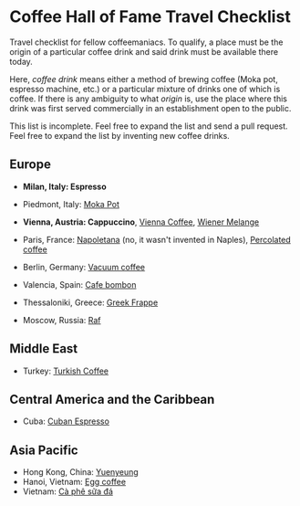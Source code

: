 # Coffee Hall of Fame Travel Checklist

Travel checklist for fellow coffeemaniacs. To qualify, a place must be the origin of a particular coffee drink and said drink must be available there today.

Here, _coffee drink_ means either a method of brewing coffee (Moka pot, espresso machine, etc.) or a particular mixture of drinks one of which is coffee. If there is any ambiguity to what _origin_ is, use the place where this drink was first served commercially in an establishment open to the public.

This list is incomplete. Feel free to expand the list and send a pull request. Feel free to expand the list by inventing new coffee drinks.

## Europe

* **Milan, Italy: Espresso**
* Piedmont, Italy: [Moka Pot](https://en.wikipedia.org/wiki/Moka_pot)


* **Vienna, Austria: Cappuccino**, [Vienna Coffee](https://en.wikipedia.org/wiki/List_of_coffee_drinks#Vienna_coffee), [Wiener Melange](https://en.wikipedia.org/wiki/Wiener_Melange)


* Paris, France: [Napoletana](https://en.wikipedia.org/wiki/Neapolitan_flip_coffee_pot) (no, it wasn't invented in Naples), [Percolated coffee](https://en.wikipedia.org/wiki/Coffee_percolator)


* Berlin, Germany: [Vacuum coffee](https://en.wikipedia.org/wiki/Vacuum_coffee_maker)
* Valencia, Spain: [Cafe bombon](https://en.wikipedia.org/wiki/Caf%C3%A9_bomb%C3%B3n)
* Thessaloniki, Greece: [Greek Frappe](https://en.wikipedia.org/wiki/Frappé_coffee)


* Moscow, Russia: [Raf](http://sprudge.com/raf-coffee-russia-91027.html)

## Middle East

* Turkey: [Turkish Coffee](https://en.wikipedia.org/wiki/Turkish_coffee)

## Central America and the Caribbean

* Cuba: [Cuban Espresso](https://en.wikipedia.org/wiki/Cuban_espresso)

## Asia Pacific

* Hong Kong, China: [Yuenyeung](https://en.wikipedia.org/wiki/Yuenyeung)
* Hanoi, Vietnam: [Egg coffee](https://en.wikipedia.org/wiki/Egg_coffee)
* Vietnam: [Cà phê sữa đá](https://en.wikipedia.org/w/index.php?title=Cà_phê_sữa_đá)

